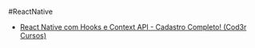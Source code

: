 #ReactNative

 - [React Native com Hooks e Context API - Cadastro Completo! (Cod3r Cursos)](https://www.cod3r.com.br/courses/react-native-crud) 
